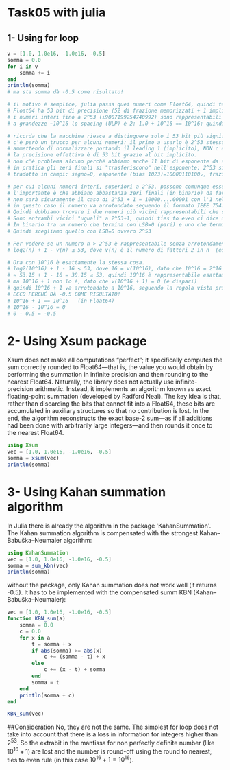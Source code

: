 # Task05 with julia
## 1- Using for loop
```julia
v = [1.0, 1.0e16, -1.0e16, -0.5]
somma = 0.0
for i in v
    somma += i
end
println(somma)
# ma sta somma dà -0.5 come risultato!

# il motivo è semplice, julia passa quei numeri come Float64, quindi tenta la somma col ciclo for
# Float64 ha 53 bit di precisione (52 di frazione memorizzati + 1 implicito) ≈ 15,95 cifre decimali di precisione relativa; 
# i numeri interi fino a 2^53 (±9007199254740992) sono rappresentabili esattamente.
# a grandezze ~10^16 lo spacing (ULP) è 2: 1.0 + 10^16 == 10^16; quindi 10^16 + 1 viene arrotondato.

# ricorda che la macchina riesce a distinguere solo i 53 bit più significativi di un numero (52 + 1 implicito)
# c'è però un trucco per alcuni numeri: il primo a usarlo è 2^53 stesso, che in binario è 1 seguito da 53 zeri
# ammettendo di normalizzare portando il leading 1 (implicito), NON c'è il problema "53 cifre contro 52":
# la precisione effettiva è di 53 bit grazie al bit implicito.
# non c'è problema alcuno perché abbiamo anche 11 bit di esponente da sfruttare
# in pratica gli zeri finali si "trasferiscono" nell'esponente: 2^53 si scrive semplicemente come 1.0 * 2^53
# tradotto in campi: segno=0, esponente (bias 1023)=10000110100₂, frazione=52 zeri

# per cui alcuni numeri interi, superiori a 2^53, possono comunque essere rappresentati esattamente con questo meccanismo.
# l'importante è che abbiano abbastanza zeri finali (in binario) da far rientrare la parte rimanente nei 53 bit significativi
# non sarà sicuramente il caso di 2^53 + 1 = 10000....00001 con l'1 nella 54ª cifra finale: cade fuori dai 53 bit significativi.
# in questo caso il numero va arrotondato seguendo il formato IEEE 754: round to nearest, ties to even!
# Quindi dobbiamo trovare i due numeri più vicini rappresentabili che saranno -> 1.0000...0000 * 2^53  e  1.0000...0010 * 2^53
# Sono entrambi vicini "uguali" a 2^53+1, quindi ties to even ci dice di scegliere il "pari"
# In binario tra un numero che termina con LSB=0 (pari) e uno che termina con LSB=1 (dispari) (LSB = least significant bit)
# Quindi scegliamo quello con LSB=0 ovvero 2^53

# Per vedere se un numero n > 2^53 è rappresentabile senza arrotondamento in Float64 basterà applicare la regola:
# log2(n) + 1 - v(n) ≤ 53, dove v(n) è il numero di fattori 2 in n  (equivale a usare bit_length(n)=⌊log2 n⌋+1)

# Ora con 10^16 è esattamente la stessa cosa.
# log2(10^16) + 1 - 16 ≤ 53, dove 16 = v(10^16), dato che 10^16 = 2^16 * 5^16 (quindi 16 fattori di 2)
# ≈ 53.15 + 1 - 16 = 38.15 ≤ 53, quindi 10^16 è rappresentabile esattamente in Float64
# ma 10^16 + 1 non lo è, dato che v(10^16 + 1) = 0 (è dispari)
# quindi 10^16 + 1 va arrotondato a 10^16, seguendo la regola vista prima.
# ECCO PERCHÉ DÀ -0.5 COME RISULTATO!
# 10^16 + 1 == 10^16   (in Float64)
# 10^16 - 10^16 = 0
# 0 - 0.5 = -0.5
```
# 2- Using Xsum package
Xsum does not make all computations “perfect”; it specifically computes the sum correctly rounded to Float64—that is, the value you would obtain by performing the summation in infinite precision and then rounding to the nearest Float64. Naturally, the library does not actually use infinite-precision arithmetic. Instead, it implements an algorithm known as exact floating-point summation (developed by Radford Neal). The key idea is that, rather than discarding the bits that cannot fit into a Float64, these bits are accumulated in auxiliary structures so that no contribution is lost. In the end, the algorithm reconstructs the exact base-2 sum—as if all additions had been done with arbitrarily large integers—and then rounds it once to the nearest Float64.
```julia
using Xsum
vec = [1.0, 1.0e16, -1.0e16, -0.5]
somma = xsum(vec)   
println(somma)
```
# 3- Using Kahan summation algorithm
In Julia there is already the algorithm in the package 'KahanSummation'. The Kahan summation algorithm is compensated with the strongest Kahan–Babuška–Neumaier algorithm:
```julia
using KahanSummation
vec = [1.0, 1.0e16, -1.0e16, -0.5]
somma = sum_kbn(vec)           
println(somma)                
```
without the package, only Kahan summation does not work well (it returns -0.5). It has to be implemented with the compensated summ KBN (Kahan–Babuška–Neumaier):
```julia
vec = [1.0, 1.0e16, -1.0e16, -0.5]
function KBN_sum(a)
    somma = 0.0
    c = 0.0
    for x in a
        t = somma + x
        if abs(somma) >= abs(x)
            c += (somma - t) + x
        else
            c += (x - t) + somma
        end
        somma = t
    end
    println(somma + c)
end

KBN_sum(vec)  
```
##Consideration
No, they are not the same. The simplest for loop does not take into account that there is a loss in information for integers higher than $2^{53}$. So the extrabit in the mantissa for non perfectly definite number (like $10^16 + 1$) are lost and the number is round-off using the round to nearest, ties to even rule (in this case $10^{16} + 1 = 10^{16}$).
